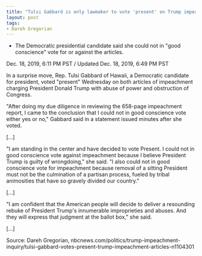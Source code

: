 ```yaml
---
title: "Tulsi Gabbard is only lawmaker to vote 'present' on Trump impeachment"
layout: post
tags:
- Dareh Gregorian
---
```


- The Democratic presidential candidate said she could not in "good conscience" vote for or against the articles.

Dec. 18, 2019, 6:11 PM PST / Updated Dec. 18, 2019, 6:49 PM PST

In a surprise move, Rep. Tulsi Gabbard of Hawaii, a Democratic candidate for president, voted "present" Wednesday on both articles of impeachment charging President Donald Trump with abuse of power and obstruction of Congress.

"After doing my due diligence in reviewing the 658-page impeachment report, I came to the conclusion that I could not in good conscience vote either yes or no," Gabbard said in a statement issued minutes after she voted.

[...]

"I am standing in the center and have decided to vote Present. I could not in good conscience vote against impeachment because I believe President Trump is guilty of wrongdoing," she said. "I also could not in good conscience vote for impeachment because removal of a sitting President must not be the culmination of a partisan process, fueled by tribal animosities that have so gravely divided our country."

[...]

"I am confident that the American people will decide to deliver a resounding rebuke of President Trump's innumerable improprieties and abuses. And they will express that judgment at the ballot box," she said.

[...]

Source: Dareh Gregorian, nbcnews.com/politics/trump-impeachment-inquiry/tulsi-gabbard-votes-present-trump-impeachment-articles-n1104301
